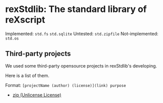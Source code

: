 # rexStdlib: The standard library of reXscript

Implemented: `std.fs` `std.sqlite`
Untested: `std.zipfile`
Not-implemented: `std.os`

## Third-party projects

We used some third-party opensource projects in rexStdlib's developing.

Here is a list of them.

Format: `[projectName (author) (license)](link) purpose`

- [zip (Unlicense License)](https://github.com/kuba--/zip)